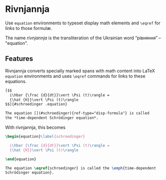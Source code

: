 Rivnjannja
==========

Use `equation` environments to typeset display math elements and
`\eqref` for links to those formulæ.

The name *rivnjannja* is the transliteration of the Ukrainian word
“рівняння” – "equation".

<!-- DO NOT EDIT AFTER THIS LINE! THE FOLLOWING CONTENT IS GENERATED -->

Features
--------

Rivnjannja converts specially marked spans with math content into LaTeX
`equation` environments and uses `\eqref` commands for links to these
equations.

``` markdown
[$$
  i\hbar {\frac {d}{dt}}\vert \Psi (t)\rangle =
  {\hat {H}}\vert \Psi (t)\rangle
$$]{#schroedinger .equation}

The equation [](#schroedinger){ref-type="disp-formula"} is called
the *time-dependent Schrödinger equation*.
```

With rivnjannja, this becomes

``` latex
\begin{equation}\label{schroedinger}

  i\hbar {\frac {d}{dt}}\vert \Psi (t)\rangle =
  {\hat {H}}\vert \Psi (t)\rangle

\end{equation}

The equation \eqref{schroedinger} is called the \emph{time-dependent
Schrödinger equation}.
```
